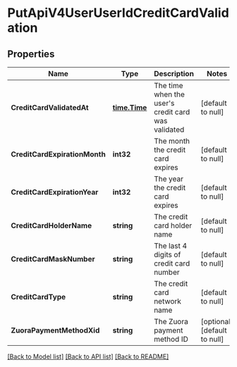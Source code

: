 # PutApiV4UserUserIdCreditCardValidation

## Properties
Name | Type | Description | Notes
------------ | ------------- | ------------- | -------------
**CreditCardValidatedAt** | [**time.Time**](time.Time.md) | The time when the user&#39;s credit card was validated | [default to null]
**CreditCardExpirationMonth** | **int32** | The month the credit card expires | [default to null]
**CreditCardExpirationYear** | **int32** | The year the credit card expires | [default to null]
**CreditCardHolderName** | **string** | The credit card holder name | [default to null]
**CreditCardMaskNumber** | **string** | The last 4 digits of credit card number | [default to null]
**CreditCardType** | **string** | The credit card network name | [default to null]
**ZuoraPaymentMethodXid** | **string** | The Zuora payment method ID | [optional] [default to null]

[[Back to Model list]](../README.md#documentation-for-models) [[Back to API list]](../README.md#documentation-for-api-endpoints) [[Back to README]](../README.md)


